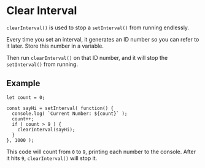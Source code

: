 # Clear Interval

`clearInterval()` is used to stop a `setInterval()` from running endlessly.

Every time you set an interval, it generates an ID number so you can refer to it later. Store this number in a variable.

Then run `clearInterval()` on that ID number, and it will stop the `setInterval()` from running.


## Example

```
let count = 0;

const sayHi = setInterval( function() {
  console.log( `Current Number: ${count}` );
  count++;
  if ( count > 9 ) {
    clearInterval(sayHi);
  }
}, 1000 );
```

This code will count from `0` to `9`, printing each number to the console. After it hits `9`, `clearInterval()` will stop it.